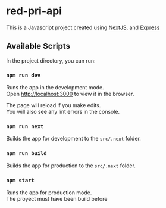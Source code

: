 # red-pri-api

This is a Javascript project created using [NextJS](https://nextjs.org/docs), and [Express](https://expressjs.com/en/guide/routing.html)

## Available Scripts

In the project directory, you can run:

### `npm run dev`

Runs the app in the development mode.<br />
Open [http://localhost:3000](http://localhost:3000) to view it in the browser.

The page will reload if you make edits.<br />
You will also see any lint errors in the console.

### `npm run next`

Builds the app for development to the `src/.next` folder.<br />

### `npm run build`

Builds the app for production to the `src/.next` folder.<br />

### `npm start`

Runs the app for production mode.<br /> The proyect must have been build before<br />
